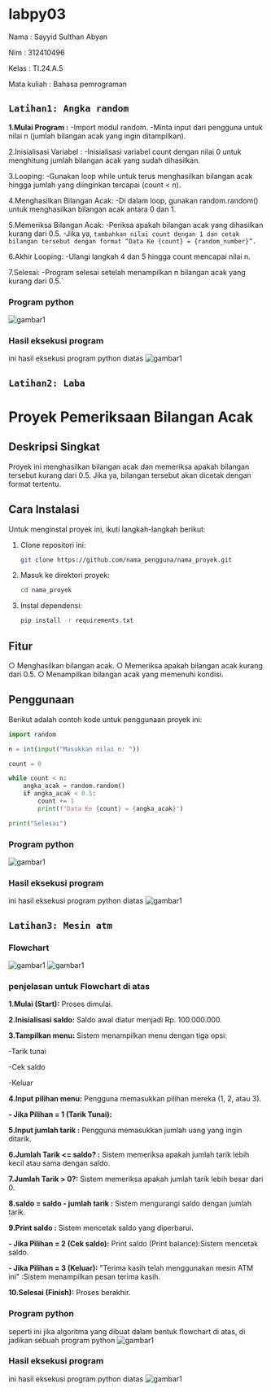 # labpy03
Nama : Sayyid Sulthan Abyan <p>
Nim : 312410496 <p>
Kelas : TI.24.A.5 <p>
Mata kuliah : Bahasa pemrograman <p>

## `Latihan1: Angka random`
**1.Mulai Program :**
-Import modul random.
-Minta input dari pengguna untuk nilai n (jumlah bilangan acak yang ingin ditampilkan).
  
2.Inisialisasi Variabel :
-Inisialisasi variabel count dengan nilai 0 untuk menghitung jumlah bilangan acak yang sudah dihasilkan.

3.Looping:
-Gunakan loop while untuk terus menghasilkan bilangan acak hingga jumlah yang diinginkan tercapai (count < n).

4.Menghasilkan Bilangan Acak:
-Di dalam loop, gunakan random.random() untuk menghasilkan bilangan acak antara 0 dan 1.

5.Memeriksa Bilangan Acak:
-Periksa apakah bilangan acak yang dihasilkan kurang dari 0.5.
-Jika ya, ```tambahkan nilai count dengan 1 dan cetak bilangan tersebut dengan format “Data Ke {count} = {random_number}”.```

6.Akhir Looping:
-Ulangi langkah 4 dan 5 hingga count mencapai nilai n.

7.Selesai:
-Program selesai setelah menampilkan n bilangan acak yang kurang dari 0.5.`
### Program python
![gambar1](screenshot/ft5.png)
### Hasil eksekusi program 
ini hasil eksekusi program python diatas
![gambar1](screenshot/ft6.png)

## `Latihan2: Laba`
# Proyek Pemeriksaan Bilangan Acak

## Deskripsi Singkat
Proyek ini menghasilkan bilangan acak dan memeriksa apakah bilangan tersebut kurang dari 0.5. Jika ya, bilangan tersebut akan dicetak dengan format tertentu.

## Cara Instalasi
Untuk menginstal proyek ini, ikuti langkah-langkah berikut:
1. Clone repositori ini:
    ```bash
    git clone https://github.com/nama_pengguna/nama_proyek.git
    ```
2. Masuk ke direktori proyek:
    ```bash
    cd nama_proyek
    ```
3. Instal dependensi:
    ```bash
    pip install -r requirements.txt
    ```

## Fitur
○ Menghasilkan bilangan acak.
○ Memeriksa apakah bilangan acak kurang dari 0.5.
○ Menampilkan bilangan acak yang memenuhi kondisi.

## Penggunaan
Berikut adalah contoh kode untuk penggunaan proyek ini:
```python
import random

n = int(input("Masukkan nilai n: "))

count = 0

while count < n:
    angka_acak = random.random()
    if angka_acak < 0.5:
        count += 1
        print(f"Data Ke {count} = {angka_acak}")

print("Selesai")
```
### Program python
![gambar1](screenshot/ft7.png)
### Hasil eksekusi program 
ini hasil eksekusi program python diatas
![gambar1](screenshot/ft8.png)

## `Latihan3: Mesin atm`
### Flowchart
![gambar1](screenshot/ft1.png)
![gambar1](screenshot/ft2.png)

### penjelasan untuk Flowchart di atas
**1.Mulai (Start):** Proses dimulai. 

**2.Inisialisasi saldo:** Saldo awal diatur menjadi Rp. 100.000.000. 

**3.Tampilkan menu:** Sistem menampilkan menu dengan tiga opsi: 

-Tarik tunai <p>
-Cek saldo <p>
-Keluar <p>

**4.Input pilihan menu:** Pengguna memasukkan pilihan mereka (1, 2, atau 3). 

**- Jika Pilihan = 1 (Tarik Tunai):**

**5.Input jumlah tarik :** Pengguna memasukkan jumlah uang yang ingin ditarik. 

**6.Jumlah Tarik <= saldo? :** Sistem memeriksa apakah jumlah tarik lebih kecil atau sama dengan saldo. 

**7.Jumlah Tarik > 0?:** Sistem memeriksa apakah jumlah tarik lebih besar dari 0. 

**8.saldo = saldo - jumlah tarik :** Sistem mengurangi saldo dengan jumlah tarik. 

**9.Print saldo :** Sistem mencetak saldo yang diperbarui. 

**- Jika Pilihan = 2 (Cek saldo):** Print saldo (Print balance):Sistem mencetak saldo. <p>
**- Jika Pilihan = 3 (Keluar):** "Terima kasih telah menggunakan mesin ATM ini" :Sistem menampilkan pesan terima kasih. <p>

**10.Selesai (Finish):** Proses berakhir. 

### Program python
seperti ini jika algoritma yang dibuat dalam bentuk flowchart di atas, di jadikan sebuah program python
![gambar1](screenshot/ft3.png)

### Hasil eksekusi program 
ini hasil eksekusi program python diatas
![gambar1](screenshot/ft4.png)
